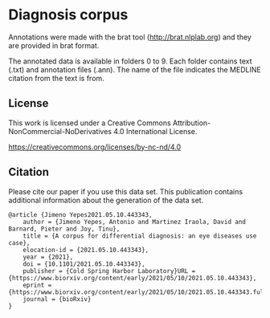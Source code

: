 # Diagnosis corpus

Annotations were made with the brat tool (http://brat.nlplab.org) and they are provided in brat format.

The annotated data is available in folders 0 to 9.
Each folder contains text (.txt) and annotation files (.ann). The name of the file indicates the MEDLINE citation from the text is from.

## License

This work is licensed under a Creative Commons Attribution-NonCommercial-NoDerivatives 4.0 International License.

https://creativecommons.org/licenses/by-nc-nd/4.0

## Citation

Please cite our paper if you use this data set. This publication contains additional information about the generation of the data set.

```
@article {Jimeno Yepes2021.05.10.443343,
	author = {Jimeno Yepes, Antonio and Martinez Iraola, David and Barnard, Pieter and Joy, Tinu},
	title = {A corpus for differential diagnosis: an eye diseases use case},
	elocation-id = {2021.05.10.443343},
	year = {2021},
	doi = {10.1101/2021.05.10.443343},
	publisher = {Cold Spring Harbor Laboratory}URL = {https://www.biorxiv.org/content/early/2021/05/10/2021.05.10.443343},
	eprint = {https://www.biorxiv.org/content/early/2021/05/10/2021.05.10.443343.full.pdf},
	journal = {bioRxiv}
}
```
